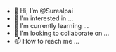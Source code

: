 - 👋 Hi, I’m @Surealpai
- 👀 I’m interested in ...
- 🌱 I’m currently learning ...
- 💞️ I’m looking to collaborate on ...
- 📫 How to reach me ...

<!---
Surealpai/Surealpai is a ✨ special ✨ repository because its `README.md` (this file) appears on your GitHub profile.
You can click the Preview link to take a look at your changes.
--->
